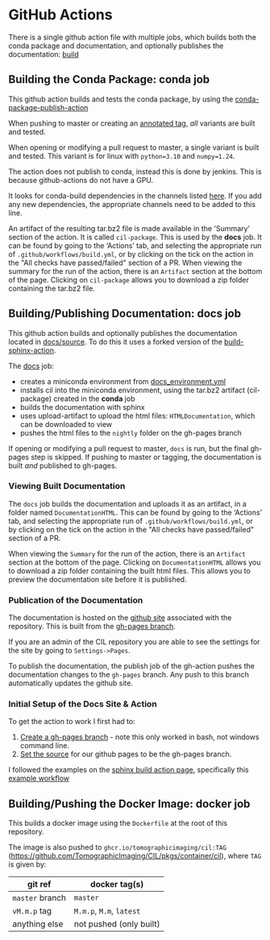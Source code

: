 # GitHub Actions

There is a single github action file with multiple jobs, which builds both the conda package and documentation, and optionally publishes the documentation: [build](https://github.com/TomographicImaging/CIL/blob/master/.github/workflows/build.yml)

## Building the Conda Package: conda job

This github action builds and tests the conda package, by using the [conda-package-publish-action](https://github.com/TomographicImaging/conda-package-publish-action)

When pushing to master or creating an [annotated tag](https://git-scm.com/book/en/v2/Git-Basics-Tagging), *all* variants are built and tested.

When opening or modifying a pull request to master, a single variant is built and tested. This variant is for linux with `python=3.10` and `numpy=1.24`.

The action does not publish to conda, instead this is done by jenkins. This is because github-actions do not have a GPU.

It looks for conda-build dependencies in the channels listed [here](https://github.com/TomographicImaging/CIL/blob/master/.github/workflows/build.yml#L49). If you add any new dependencies, the appropriate channels need to be added to this line.

An artifact of the resulting tar.bz2 file is made available in the 'Summary' section of the action. It is called `cil-package`. This is used by the **docs** job. It can be found by going to the ‘Actions’ tab, and selecting the appropriate run of `.github/workflows/build.yml`, or by clicking on the tick on the action in the "All checks have passed/failed" section of a PR. When viewing the summary for the run of the action, there is an `Artifact` section at the bottom of the page. Clicking on `cil-package` allows you to download a zip folder containing the tar.bz2 file.

## Building/Publishing Documentation: docs job

This github action builds and optionally publishes the documentation located in [docs/source](https://github.com/TomographicImaging/CIL/tree/master/docs/source). To do this it uses a forked version of the [build-sphinx-action](https://github.com/lauramurgatroyd/build-sphinx-action).

The [docs](https://github.com/TomographicImaging/CIL/blob/master/.github/workflows/build.yml#L59) job:

- creates a miniconda environment from [docs_environment.yml](https://github.com/TomographicImaging/CIL/blob/master/.github/workflows/docs/docs_environment.yml)
- installs cil into the miniconda environment, using the tar.bz2 artifact (cil-package) created in the **conda** job
- builds the documentation with sphinx
- uses upload-artifact to upload the html files: `HTMLDocumentation`, which can be downloaded to view
- pushes the html files to the `nightly` folder on the gh-pages branch

If opening or modifying a pull request to master, `docs` is run, but the final gh-pages step is skipped.
If pushing to master or tagging, the documentation is built *and* published to gh-pages.

### Viewing Built Documentation

The `docs` job builds the documentation and uploads it as an artifact, in a folder named `DocumentationHTML`.
This can be found by going to the ‘Actions’ tab, and selecting the appropriate run of `.github/workflows/build.yml`, or by clicking on the tick on the action in the "All checks have passed/failed" section of a PR.

When viewing the `Summary` for the run of the action, there is an `Artifact` section at the bottom of the page.
Clicking on `DocumentationHTML` allows you to download a zip folder containing the built html files. This allows you to preview the documentation site before it is published.

### Publication of the Documentation

The documentation is hosted on the [github site](https://tomographicimaging.github.io/CIL/) associated with the repository.
This is built from the [gh-pages branch](https://github.com/TomographicImaging/CIL/tree/gh-pages).

If you are an admin of the CIL repository you are able to see the settings for the site by going to `Settings->Pages`.

To publish the documentation, the publish job of the gh-action pushes the documentation changes to the `gh-pages` branch.
Any push to this branch automatically updates the github site.

### Initial Setup of the Docs Site & Action

To get the action to work I first had to:

1. [Create a gh-pages branch](https://gist.github.com/ramnathv/2227408) - note this only worked in bash, not windows command line.
2. [Set the source](https://github.com/TomographicImaging/CIL/settings/pages) for our github pages to be the gh-pages branch.

I followed the examples on the [sphinx build action page](https://github.com/marketplace/actions/sphinx-build), specifically this [example workflow](https://github.com/ammaraskar/sphinx-action-test/blob/master/.github/workflows/default.yml)

## Building/Pushing the Docker Image: docker job

This builds a docker image using the `Dockerfile` at the root of this repository.

The image is also pushed to `ghcr.io/tomographicimaging/cil:TAG` (https://github.com/TomographicImaging/CIL/pkgs/container/cil), where `TAG` is given by:

git ref | docker tag(s)
--|--
`master` branch | `master`
`vM.m.p` tag | `M.m.p`, `M.m`, `latest`
anything else | not pushed (only built)
